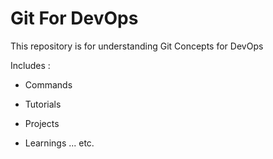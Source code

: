 # Git For DevOps


This repository is for understanding Git Concepts for DevOps

Includes :

- Commands

- Tutorials

- Projects
  
- Learnings ... etc.
